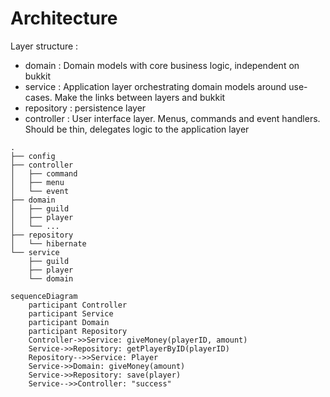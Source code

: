 # Architecture

Layer structure :
- domain : Domain models with core business logic, independent on bukkit
- service : Application layer orchestrating domain models around use-cases. Make the links between layers and bukkit
- repository : persistence layer
- controller : User interface layer. Menus, commands and event handlers. Should be thin, delegates logic to the application layer

```
.
├── config
├── controller
│   ├── command
│   ├── menu
│   └── event
├── domain
│   ├── guild
│   ├── player
│   └── ...
├── repository
│   └── hibernate
└── service
    ├── guild
    ├── player
    └── domain
```

```mermaid
sequenceDiagram
    participant Controller
    participant Service
    participant Domain
    participant Repository
    Controller->>Service: giveMoney(playerID, amount)
    Service->>Repository: getPlayerByID(playerID)
    Repository-->>Service: Player
    Service->>Domain: giveMoney(amount)
    Service->>Repository: save(player)
    Service-->>Controller: "success"
```